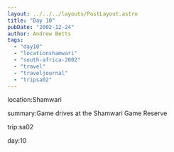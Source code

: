 ```yaml
---
layout: ../../../layouts/PostLayout.astro
title: "Day 10"
pubDate: "2002-12-24"
author: Andrew Betts
tags: 
  - "day10"
  - "locationshamwari"
  - "south-africa-2002"
  - "travel"
  - "traveljournal"
  - "tripsa02"
---
```


location:Shamwari

summary:Game drives at the Shamwari Game Reserve

trip:sa02

day:10
